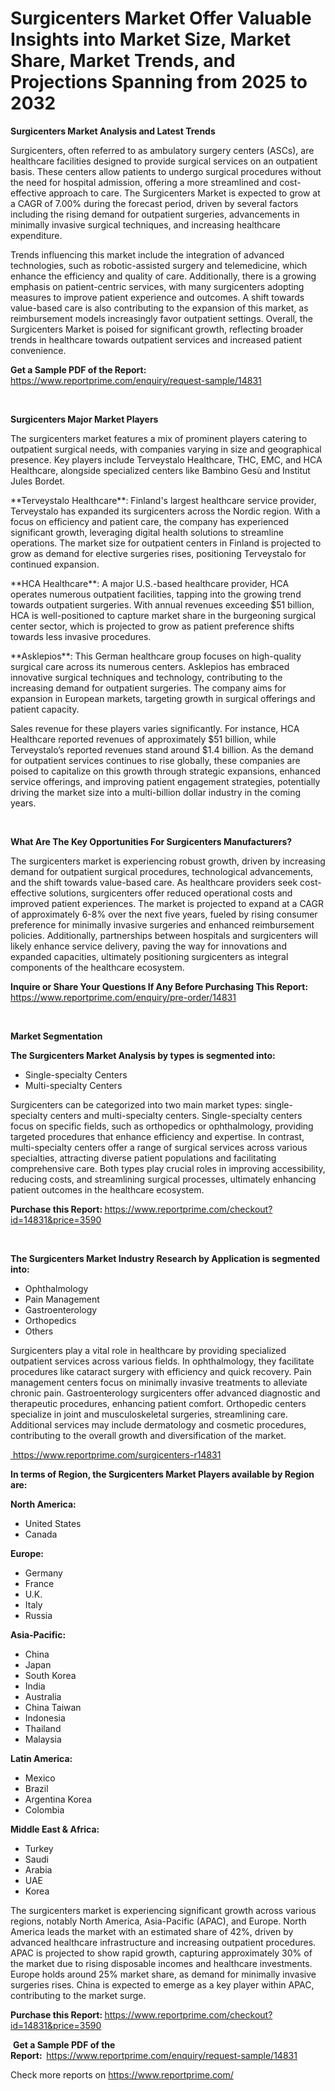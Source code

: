 <p><h1>Surgicenters Market Offer Valuable Insights into Market Size, Market Share, Market Trends, and Projections Spanning from 2025 to 2032</h1></p><p><strong>Surgicenters Market Analysis and Latest Trends</strong></p>
<p><p>Surgicenters, often referred to as ambulatory surgery centers (ASCs), are healthcare facilities designed to provide surgical services on an outpatient basis. These centers allow patients to undergo surgical procedures without the need for hospital admission, offering a more streamlined and cost-effective approach to care. The Surgicenters Market is expected to grow at a CAGR of 7.00% during the forecast period, driven by several factors including the rising demand for outpatient surgeries, advancements in minimally invasive surgical techniques, and increasing healthcare expenditure.</p><p>Trends influencing this market include the integration of advanced technologies, such as robotic-assisted surgery and telemedicine, which enhance the efficiency and quality of care. Additionally, there is a growing emphasis on patient-centric services, with many surgicenters adopting measures to improve patient experience and outcomes. A shift towards value-based care is also contributing to the expansion of this market, as reimbursement models increasingly favor outpatient settings. Overall, the Surgicenters Market is poised for significant growth, reflecting broader trends in healthcare towards outpatient services and increased patient convenience.</p></p>
<p><strong>Get a Sample PDF of the Report:&nbsp;</strong> <a href="https://www.reportprime.com/enquiry/request-sample/14831?utm_campaign=3500&utm_medium=2&utm_source=Github&utm_content=ia&utm_term=20032025&utm_id=surgicenters">https://www.reportprime.com/enquiry/request-sample/14831</a></p>
<p>&nbsp;</p>
<p><strong>Surgicenters Major Market Players</strong></p>
<p><p>The surgicenters market features a mix of prominent players catering to outpatient surgical needs, with companies varying in size and geographical presence. Key players include Terveystalo Healthcare, THC, EMC, and HCA Healthcare, alongside specialized centers like Bambino Gesù and Institut Jules Bordet.</p><p>**Terveystalo Healthcare**: Finland's largest healthcare service provider, Terveystalo has expanded its surgicenters across the Nordic region. With a focus on efficiency and patient care, the company has experienced significant growth, leveraging digital health solutions to streamline operations. The market size for outpatient centers in Finland is projected to grow as demand for elective surgeries rises, positioning Terveystalo for continued expansion.</p><p>**HCA Healthcare**: A major U.S.-based healthcare provider, HCA operates numerous outpatient facilities, tapping into the growing trend towards outpatient surgeries. With annual revenues exceeding $51 billion, HCA is well-positioned to capture market share in the burgeoning surgical center sector, which is projected to grow as patient preference shifts towards less invasive procedures.</p><p>**Asklepios**: This German healthcare group focuses on high-quality surgical care across its numerous centers. Asklepios has embraced innovative surgical techniques and technology, contributing to the increasing demand for outpatient surgeries. The company aims for expansion in European markets, targeting growth in surgical offerings and patient capacity.</p><p>Sales revenue for these players varies significantly. For instance, HCA Healthcare reported revenues of approximately $51 billion, while Terveystalo’s reported revenues stand around $1.4 billion. As the demand for outpatient services continues to rise globally, these companies are poised to capitalize on this growth through strategic expansions, enhanced service offerings, and improving patient engagement strategies, potentially driving the market size into a multi-billion dollar industry in the coming years.</p></p>
<p>&nbsp;</p>
<p><strong>What Are The Key Opportunities For Surgicenters Manufacturers?</strong></p>
<p><p>The surgicenters market is experiencing robust growth, driven by increasing demand for outpatient surgical procedures, technological advancements, and the shift towards value-based care. As healthcare providers seek cost-effective solutions, surgicenters offer reduced operational costs and improved patient experiences. The market is projected to expand at a CAGR of approximately 6-8% over the next five years, fueled by rising consumer preference for minimally invasive surgeries and enhanced reimbursement policies. Additionally, partnerships between hospitals and surgicenters will likely enhance service delivery, paving the way for innovations and expanded capacities, ultimately positioning surgicenters as integral components of the healthcare ecosystem.</p></p>
<p><strong>Inquire or Share Your Questions If Any Before Purchasing This Report:</strong> <a href="https://www.reportprime.com/enquiry/pre-order/14831?utm_campaign=3500&utm_medium=2&utm_source=Github&utm_content=ia&utm_term=20032025&utm_id=surgicenters">https://www.reportprime.com/enquiry/pre-order/14831</a></p>
<p>&nbsp;</p>
<p><strong>Market Segmentation</strong></p>
<p><strong>The Surgicenters Market Analysis by types is segmented into:</strong></p>
<p><ul><li>Single-specialty Centers</li><li>Multi-specialty Centers</li></ul></p>
<p><p>Surgicenters can be categorized into two main market types: single-specialty centers and multi-specialty centers. Single-specialty centers focus on specific fields, such as orthopedics or ophthalmology, providing targeted procedures that enhance efficiency and expertise. In contrast, multi-specialty centers offer a range of surgical services across various specialties, attracting diverse patient populations and facilitating comprehensive care. Both types play crucial roles in improving accessibility, reducing costs, and streamlining surgical processes, ultimately enhancing patient outcomes in the healthcare ecosystem.</p></p>
<p><strong>Purchase this Report:&nbsp;</strong><a href="https://www.reportprime.com/checkout?id=14831&price=3590&utm_campaign=3500&utm_medium=2&utm_source=Github&utm_content=ia&utm_term=20032025&utm_id=surgicenters">https://www.reportprime.com/checkout?id=14831&price=3590</a></p>
<p>&nbsp;</p>
<p><strong>The Surgicenters Market Industry Research by Application is segmented into:</strong></p>
<p><ul><li>Ophthalmology</li><li>Pain Management</li><li>Gastroenterology</li><li>Orthopedics</li><li>Others</li></ul></p>
<p><p>Surgicenters play a vital role in healthcare by providing specialized outpatient services across various fields. In ophthalmology, they facilitate procedures like cataract surgery with efficiency and quick recovery. Pain management centers focus on minimally invasive treatments to alleviate chronic pain. Gastroenterology surgicenters offer advanced diagnostic and therapeutic procedures, enhancing patient comfort. Orthopedic centers specialize in joint and musculoskeletal surgeries, streamlining care. Additional services may include dermatology and cosmetic procedures, contributing to the overall growth and diversification of the market.</p></p>
<p><a href="https://www.reportprime.com/surgicenters-r14831?utm_campaign=3500&utm_medium=2&utm_source=Github&utm_content=ia&utm_term=20032025&utm_id=surgicenters">&nbsp;https://www.reportprime.com/surgicenters-r14831</a></p>
<p><strong>In terms of Region, the Surgicenters Market Players available by Region are:</strong></p>
<p>
    <p> <strong> North America: </strong>
        <ul>
            <li>United States</li>
            <li>Canada</li>
        </ul>
        </p> 
    <p> <strong> Europe: </strong>
        <ul>
            <li>Germany</li>
            <li>France</li>
            <li>U.K.</li>
            <li>Italy</li>
            <li>Russia</li>
        </ul>
        </p> 
    <p> <strong> Asia-Pacific: </strong>
        <ul>
            <li>China</li>
            <li>Japan</li>
            <li>South Korea</li>
            <li>India</li>
            <li>Australia</li>
            <li>China Taiwan</li>
            <li>Indonesia</li>
            <li>Thailand</li>
            <li>Malaysia</li>
        </ul>
        </p> 
    <p> <strong> Latin America: </strong>
        <ul>
            <li>Mexico</li>
            <li>Brazil</li>
            <li>Argentina Korea</li>
            <li>Colombia</li>
        </ul>
        </p> 
    <p> <strong> Middle East & Africa: </strong>
        <ul>
            <li>Turkey</li>
            <li>Saudi</li>
            <li>Arabia</li>
            <li>UAE</li>
            <li>Korea</li>
        </ul>
    </p>
    </p>
<p><p>The surgicenters market is experiencing significant growth across various regions, notably North America, Asia-Pacific (APAC), and Europe. North America leads the market with an estimated share of 42%, driven by advanced healthcare infrastructure and increasing outpatient procedures. APAC is projected to show rapid growth, capturing approximately 30% of the market due to rising disposable incomes and healthcare investments. Europe holds around 25% market share, as demand for minimally invasive surgeries rises. China is expected to emerge as a key player within APAC, contributing to the market surge.</p></p>
<p><strong>Purchase this Report: </strong><a href="https://www.reportprime.com/checkout?id=14831&price=3590&utm_campaign=3500&utm_medium=2&utm_source=Github&utm_content=ia&utm_term=20032025&utm_id=surgicenters">https://www.reportprime.com/checkout?id=14831&price=3590</a></p>
<p>&nbsp;<strong>Get a Sample PDF of the Report:&nbsp;&nbsp;</strong><a href="https://www.reportprime.com/enquiry/request-sample/14831?utm_campaign=3500&utm_medium=2&utm_source=Github&utm_content=ia&utm_term=20032025&utm_id=surgicenters">https://www.reportprime.com/enquiry/request-sample/14831</a></p>
<p><strong></strong></p>
<p>Check more reports on <a href="https://www.reportprime.com/?utm_campaign=3500&utm_medium=2&utm_source=Github&utm_content=ia&utm_term=20032025&utm_id=surgicenters">https://www.reportprime.com/</a></p>